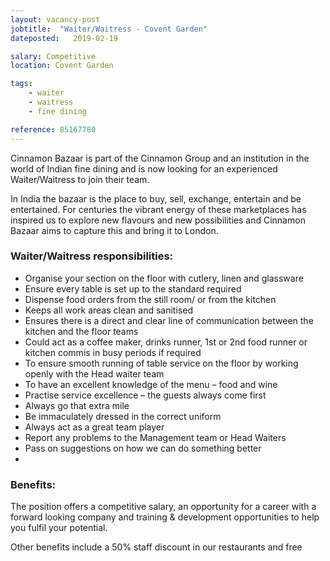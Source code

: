 ```yaml
---
layout: vacancy-post
jobtitle:  "Waiter/Waitress - Covent Garden"
dateposted:   2019-02-19

salary: Competitive
location: Covent Garden

tags:
    - waiter
    - waitress
    - fine dining

reference: 85167780
---
```


Cinnamon Bazaar is part of the Cinnamon Group and an institution in the world of Indian fine dining and is now looking for an experienced Waiter/Waitress to join their team.

In India the bazaar is the place to buy, sell, exchange, entertain and be entertained. For centuries the vibrant energy of these marketplaces has inspired us to explore new flavours and new possibilities and Cinnamon Bazaar aims to capture this and bring it to London. 


### Waiter/Waitress responsibilities:

- Organise your section on the floor with cutlery, linen and glassware
- Ensure every table is set up to the standard required
- Dispense food orders from the still room/ or from the kitchen
- Keeps all work areas clean and sanitised
- Ensures there is a direct and clear line of communication between the kitchen and the floor teams
- Could act as a coffee maker, drinks runner, 1st or 2nd food runner or kitchen commis in busy periods if required
- To ensure smooth running of table service on the floor by working openly with the Head waiter team
- To have an excellent knowledge of the menu – food and wine
- Practise service excellence – the guests always come first
- Always go that extra mile
- Be immaculately dressed in the correct uniform
- Always act as a great team player
- Report any problems to the Management team or Head Waiters
- Pass on suggestions on how we can do something better
- 
### Benefits:
The position offers a competitive salary, an opportunity for a career with a forward looking company and training & development opportunities to help you fulfil your potential.

Other benefits include a 50% staff discount in our restaurants and free 